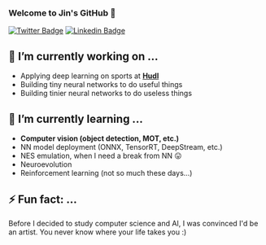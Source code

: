 ### Welcome to Jin's GitHub 👋

[![Twitter Badge](https://img.shields.io/badge/-Twitter-1877f2?style=flat-square&logo=twitter&logoColor=white&link=https://twitter.com/jinyeom95/)](https://twitter.com/jinyeom95/)
[![Linkedin Badge](https://img.shields.io/badge/-LinkedIn-blue?style=flat-square&logo=Linkedin&logoColor=white&link=https://www.linkedin.com/in/jin-yeom-510157125/)](https://www.linkedin.com/in/jin-yeom-510157125/)


<!--
**jinyeom/jinyeom** is a ✨ _special_ ✨ repository because its `README.md` (this file) appears on your GitHub profile.

Here are some ideas to get you started:

- 🔭 I’m currently working on ...
- 🌱 I’m currently learning ...
- 👯 I’m looking to collaborate on ...
- 🤔 I’m looking for help with ...
- 💬 Ask me about ...
- 📫 How to reach me: ...
- 😄 Pronouns: ...
- ⚡ Fun fact: ...
-->

## 🔭 I’m currently working on ...
- Applying deep learning on sports at **[Hudl](https://www.hudl.com/)**
- Building tiny neural networks to do useful things
- Building tinier neural networks to do useless things

## 🌱 I’m currently learning ...
- **Computer vision (object detection, MOT, etc.)**
- NN model deployment (ONNX, TensorRT, DeepStream, etc.)
- NES emulation, when I need a break from NN 😛
- Neuroevolution
- Reinforcement learning (not so much these days...)

## ⚡ Fun fact: ...
Before I decided to study computer science and AI, I was convinced I'd be an artist. You never know where your life takes you :)
